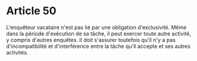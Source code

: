 # Article 50

  
 L'enquêteur vacataire n'est pas lié par une obligation d'exclusivité. Même dans la période d'exécution de sa tâche, il peut exercer toute autre activité, y compris d'autres enquêtes. Il doit s'assurer toutefois qu'il n'y a pas d'incompatibilité et d'interférence entre la tâche qu'il accepte et ses autres activités.  
  
